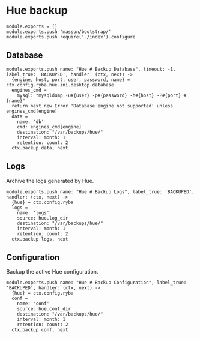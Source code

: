 
# Hue backup

    module.exports = []
    module.exports.push 'masson/bootstrap/'
    module.exports.push require('./index').configure

## Database

    module.exports.push name: "Hue # Backup Database", timeout: -1, label_true: 'BACKUPED', handler: (ctx, next) ->
      {engine, host, port, user, password, name} = ctx.config.ryba.hue.ini.desktop.database
      engines_cmd =
        mysql: "mysqldump -u#{user} -p#{password} -h#{host} -P#{port} #{name}"
      return next new Error 'Database engine not supported' unless engines_cmd[engine]
      data =
        name: 'db'
        cmd: engines_cmd[engine]
        destination: "/var/backups/hue/"
        interval: month: 1
        retention: count: 2
      ctx.backup data, next

## Logs

Archive the logs generated by Hue.

    module.exports.push name: "Hue # Backup Logs", label_true: 'BACKUPED', handler: (ctx, next) ->
      {hue} = ctx.config.ryba
      logs =
        name: 'logs'
        source: hue.log_dir
        destination: "/var/backups/hue/"
        interval: month: 1
        retention: count: 2
      ctx.backup logs, next

## Configuration

Backup the active Hue configuration.

    module.exports.push name: "Hue # Backup Configuration", label_true: 'BACKUPED', handler: (ctx, next) ->
      {hue} = ctx.config.ryba
      conf =
        name: 'conf'
        source: hue.conf_dir
        destination: "/var/backups/hue/"
        interval: month: 1
        retention: count: 2
      ctx.backup conf, next
    